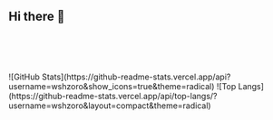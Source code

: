 ## Hi there 👋

<!--
**wshzoro/wshzoro** is a ✨ _special_ ✨ repository because its `README.md` (this file) appears on your GitHub profile.

Here are some ideas to get you started:

- 🔭 I’m currently working on ...
- 🌱 I’m currently learning ...
- 👯 I’m looking to collaborate on ...
- 🤔 I’m looking for help with ...
- 💬 Ask me about ...
- 📫 How to reach me: ...
- 😄 Pronouns: ...
- ⚡ Fun fact: ...
-->

<br>
<br>
<br>
<br>
![GitHub Stats](https://github-readme-stats.vercel.app/api?username=wshzoro&show_icons=true&theme=radical)
![Top Langs](https://github-readme-stats.vercel.app/api/top-langs/?username=wshzoro&layout=compact&theme=radical)







